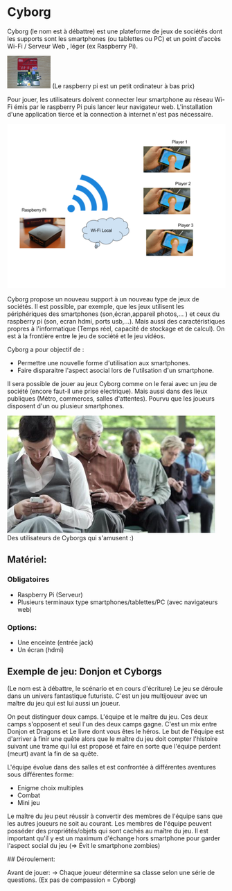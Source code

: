 <meta charset="utf-8" /> 

# Cyborg

Cyborg (le nom est à débattre) est une plateforme de jeux de sociétés dont les supports sont les smartphones (ou tablettes ou PC) et un point d'accès Wi-Fi / Serveur Web , léger (ex Raspberry Pi).


![Raspberri Pi](docs/img/imageRaspPi.png "Raspberri Pi")
(Le raspberry pi est un petit ordinateur à bas prix)

Pour jouer, les utilisateurs doivent connecter leur smartphone au réseau Wi-Fi émis par le raspberry Pi puis lancer leur navigateur web.
L'installation d'une application tierce et la connection à internet n'est pas nécessaire.

![Fonctionnement](docs/img/cyborgPres.png "Fonctionnement")


Cyborg propose un nouveau support à un nouveau type de jeux de sociétés.
Il est possible, par exemple, que les jeux utilisent les périphériques des smartphones (son,écran,appareil photos,... ) et ceux du raspberry pi (son, ecran hdmi, ports usb,...). Mais aussi des caractéristiques propres à l'informatique (Temps réel, capacité de stockage et de calcul). On est à la frontière entre le jeu de société et le jeu vidéos.

Cyborg a pour objectif de :
 - Permettre une nouvelle forme d'utilisation aux smartphones.
 - Faire disparaitre l'aspect asocial lors de l'utilsation d'un smartphone.


 Il sera possible de jouer au jeux Cyborg comme on le ferai avec un jeu de société (encore faut-il une prise electrique). Mais aussi dans des lieux publiques (Métro, commerces, salles d'attentes). Pourvu que les joueurs disposent d'un ou plusieur smartphones.

![Fonctionnement](docs/img/smartphones.jpg "Fonctionnement")
Des utilisateurs de Cyborgs qui s'amusent :)


## Matériel:

### Obligatoires

- Raspberry Pi (Serveur)
- Plusieurs terminaux type smartphones/tablettes/PC (avec navigateurs web)

### Options:
- Une enceinte (entrée jack)
- Un écran (hdmi)


## Exemple de jeu: **Donjon et Cyborgs**


(Le nom est à débattre, le scénario et en cours d'écriture)
Le jeu se déroule dans un univers fantastique futuriste. C'est un jeu multijoueur avec un maître du jeu qui est lui aussi un joueur.

On peut distinguer deux camps. L'équipe et le maître du jeu. Ces deux camps s'opposent et seul l'un des deux camps gagne.
C'est un mix entre Donjon et Dragons et Le livre dont vous êtes le héros.
Le but de l'équipe est d'arriver à finir une quête alors que le maître du jeu doit compter l'histoire suivant une trame qui lui est proposé et faire en sorte que l'équipe perdent (meurt) avant la fin de sa quête.

L'équipe évolue dans des salles et est confrontée à différentes aventures sous différentes forme:
- Enigme choix multiples
- Combat
- Mini jeu

Le maître du jeu peut réussir à convertir des membres de l'équipe sans que les autres joueurs ne soit au courant. Les membres de l'équipe peuvent posséder des propriétés/objets qui sont cachés au maître du jeu.
Il est important qu'il y est un maximum d'échange hors smartphone pour garder l'aspect social du jeu (=> Évit le smartphone zombies)

## Déroulement:

Avant de jouer:
-> Chaque joueur détermine sa classe selon une série de questions.
(Ex pas de compassion = Cyborg)


